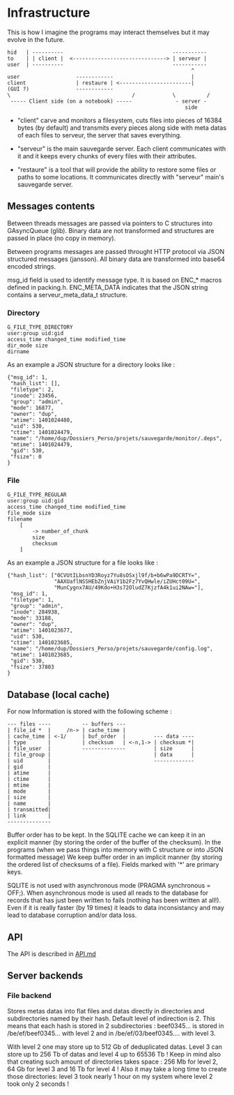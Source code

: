 # Infrastructure

This is how I imagine the programs may interact themselves but it may
evolve in the future.

    hid   | ----------                                   -----------
    to    | | client |  <------------------------------> | serveur |
    user  | ----------                                   -----------
                                                               ^
    user                  ------------                         |
    client                | restaure | <-----------------------|
    (GUI ?)               ------------
    \                                       /            \          /
     ----- Client side (on a notebook) -----              - server -
                                                             side


* "client" carve and monitors a filesystem, cuts files into pieces of
  16384 bytes (by default) and transmits every pieces along side with
  meta datas of each files to serveur, the server that saves everything.

* "serveur" is the main sauvegarde server. Each client communicates with it
  and it keeps every chunks of every files with their attributes.

* "restaure" is a tool that will provide the ability to restore some
  files or paths to some locations. It communicates directly with "serveur"
  main's sauvegarde server.


## Messages contents

Between threads messages are passed via pointers to C structures into
GAsyncQueue (glib). Binary data are not transformed and structures are
passed in place (no copy in memory).

Between programs messages are passed throught HTTP protocol via JSON
structured messages (jansson). All binary data are transformed into base64
encoded strings.

msg_id field is used to identify message type. It is based on ENC_* macros
defined in packing.h. ENC_META_DATA indicates that the JSON string contains
a serveur_meta_data_t structure.


### Directory

    G_FILE_TYPE_DIRECTORY
    user:group uid:gid
    access_time changed_time modified_time
    dir_mode size
    dirname

As an example a JSON structure for a directory looks like :

    {"msg_id": 1,
     "hash_list": [],
     "filetype": 2,
     "inode": 23456,
     "group": "admin",
     "mode": 16877,
     "owner": "dup",
     "atime": 1401024480,
     "uid": 530,
     "ctime": 1401024479,
     "name": "/home/dup/Dossiers_Perso/projets/sauvegarde/monitor/.deps",
     "mtime": 1401024479,
     "gid": 530,
     "fsize": 0
    }


### File

    G_FILE_TYPE_REGULAR
    user:group uid:gid
    access_time changed_time modified_time
    file_mode size
    filename
        [
            -> number_of_chunk
            size
            checksum
        ]

As an example a JSON structure for a file looks like :

    {"hash_list": ["0CVUtILbsnYD3Royz7Yu8sOSxjl9f/b+b6wPa9DCRTY=",
                   "AAXUaflNSSHEbZnjVAiY1b2Fz7YvQHwle/iZUHct09U=",
                   "MunCygnx7AU/49Kdo+H3s72OludZ7KjzfA4k1ui2NAw="],
     "msg_id": 1,
     "filetype": 1,
     "group": "admin",
     "inode": 284938,
     "mode": 33188,
     "owner": "dup",
     "atime": 1401023677,
     "uid": 530,
     "ctime": 1401023685,
     "name": "/home/dup/Dossiers_Perso/projets/sauvegarde/config.log",
     "mtime": 1401023685,
     "gid": 530,
     "fsize": 37803
    }


## Database (local cache)

For now Information is stored with the following scheme :

    --- files ----          -- buffers ---
    | file_id *  |     /n-> | cache_time |
    | cache_time | <-1/     | buf_order  |         --- data ----
    | type       |          | checksum   | <-n,1-> | checksum *|
    | file_user  |          --------------         | size      |
    | file_group |                                 | data      |
    | uid        |                                 -------------
    | gid        |
    | atime      |
    | ctime      |
    | mtime      |
    | mode       |
    | size       |
    | name       |
    | transmitted|
    | link       |
    --------------

Buffer order has to be kept. In the SQLITE cache we can keep it in an
explicit manner (by storing the order of the buffer of the checksum). In
the programs (when we pass things into memory with C structure or into
JSON formatted message) We keep buffer order in an implicit manner (by
storing the ordered list of checksums of a file). Fields marked with '*'
are primary keys.

SQLITE is not used with asynchronous mode (PRAGMA synchronous = OFF;). When
asynchronous mode is used all reads to the database for records that has
just been written to fails (nothing has been written at all!). Even if it
is really faster (by 19 times) it leads to data inconsistancy and may lead
to database corruption and/or data loss.


## API

The API is described in [API.md](docs/API.md)


## Server backends

### File backend

Stores metas datas into flat files and datas directly in directories and
subdirectories named by their hash. Default level of indirection is 2. This
means that each hash is stored in 2 subdirectories : beef0345... is stored
in /be/ef/beef0345... with level 2 and in /be/ef/03/beef0345.... with level
3.

With level 2 one may store up to 512 Gb of deduplicated datas. Level 3 can
store up to 256 Tb of datas and level 4 up to 65536 Tb ! Keep in mind also
that creating such amount of directories takes space : 256 Mb for level 2,
64 Gb for level 3 and 16 Tb for level 4 ! Also it may take a long time to
create those directories: level 3 took nearly 1 hour on my system where
level 2 took only 2 seconds !

